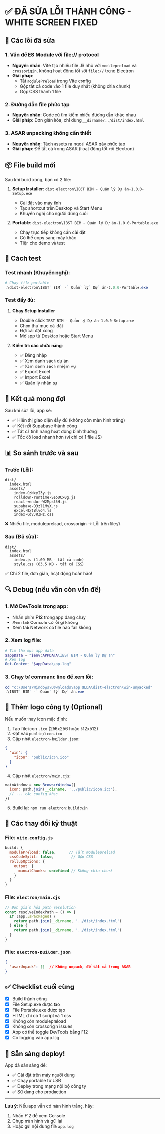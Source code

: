# ✅ ĐÃ SỬA LỖI THÀNH CÔNG - WHITE SCREEN FIXED

## 🔧 Các lỗi đã sửa

### 1. **Vấn đề ES Module với file:// protocol**
- **Nguyên nhân**: Vite tạo nhiều file JS nhỏ với `modulepreload` và `crossorigin`, không hoạt động tốt với `file://` trong Electron
- **Giải pháp**: 
  - Tắt `modulePreload` trong Vite config
  - Gộp tất cả code vào 1 file duy nhất (không chia chunk)
  - Gộp CSS thành 1 file

### 2. **Đường dẫn file phức tạp**
- **Nguyên nhân**: Code cũ tìm kiếm nhiều đường dẫn khác nhau
- **Giải pháp**: Đơn giản hóa, chỉ dùng `__dirname/../dist/index.html`

### 3. **ASAR unpacking không cần thiết**
- **Nguyên nhân**: Tách assets ra ngoài ASAR gây phức tạp
- **Giải pháp**: Để tất cả trong ASAR (hoạt động tốt với Electron)

## 📦 File build mới

Sau khi build xong, bạn có 2 file:

1. **Setup Installer**: `dist-electron\IBST BIM - Quản lý Dự án-1.0.0-Setup.exe`
   - Cài đặt vào máy tính
   - Tạo shortcut trên Desktop và Start Menu
   - Khuyến nghị cho người dùng cuối

2. **Portable**: `dist-electron\IBST BIM - Quản lý Dự án-1.0.0-Portable.exe`
   - Chạy trực tiếp không cần cài đặt
   - Có thể copy sang máy khác
   - Tiện cho demo và test

## 🧪 Cách test

### Test nhanh (Khuyến nghị):
```powershell
# Chạy file portable
.\dist-electron\IBST` BIM` -` Quản` lý` Dự` án-1.0.0-Portable.exe
```

### Test đầy đủ:
1. **Chạy Setup Installer**
   - Double click `IBST BIM - Quản lý Dự án-1.0.0-Setup.exe`
   - Chọn thư mục cài đặt
   - Đợi cài đặt xong
   - Mở app từ Desktop hoặc Start Menu

2. **Kiểm tra các chức năng**:
   - ✅ Đăng nhập
   - ✅ Xem danh sách dự án
   - ✅ Xem danh sách nhiệm vụ
   - ✅ Export Excel
   - ✅ Import Excel
   - ✅ Quản lý nhân sự

## 🎯 Kết quả mong đợi

Sau khi sửa lỗi, app sẽ:
- ✅ Hiển thị giao diện đầy đủ (không còn màn hình trắng)
- ✅ Kết nối Supabase thành công
- ✅ Tất cả tính năng hoạt động bình thường
- ✅ Tốc độ load nhanh hơn (vì chỉ có 1 file JS)

## 📊 So sánh trước và sau

### Trước (Lỗi):
```
dist/
  index.html
  assets/
    index-CzNxyI3y.js
    rolldown-runtime-SLoUCx0g.js
    react-vendor-W2Mpst5H.js
    supabase-D3zl1MyX.js
    excel-BxtBlyo4.js
    index-CdVJRZHz.css
```
❌ Nhiều file, modulepreload, crossorigin → Lỗi trên file://

### Sau (Đã sửa):
```
dist/
  index.html
  assets/
    index.js (1.09 MB - tất cả code)
    style.css (63.5 KB - tất cả CSS)
```
✅ Chỉ 2 file, đơn giản, hoạt động hoàn hảo!

## 🔍 Debug (nếu vẫn còn vấn đề)

### 1. Mở DevTools trong app:
- Nhấn phím **F12** trong app đang chạy
- Xem tab Console có lỗi gì không
- Xem tab Network có file nào fail không

### 2. Xem log file:
```powershell
# Tìm thư mục app data
$appData = "$env:APPDATA\IBST BIM - Quản lý Dự án"
# Xem log
Get-Content "$appData\app.log"
```

### 3. Chạy từ command line để xem lỗi:
```powershell
cd "c:\Users\Windows\Downloads\app QLDA\dist-electron\win-unpacked"
.\IBST` BIM` -` Quản` lý` Dự` án.exe
```

## 🎨 Thêm logo công ty (Optional)

Nếu muốn thay icon mặc định:

1. Tạo file icon `.ico` (256x256 hoặc 512x512)
2. Đặt vào `public/icon.ico`
3. Cập nhật `electron-builder.json`:
```json
{
  "win": {
    "icon": "public/icon.ico"
  }
}
```
4. Cập nhật `electron/main.cjs`:
```javascript
mainWindow = new BrowserWindow({
  icon: path.join(__dirname, '../public/icon.ico'),
  // ... các config khác
})
```
5. Build lại: `npm run electron:build:win`

## 📝 Các thay đổi kỹ thuật

### File: `vite.config.js`
```javascript
build: {
  modulePreload: false,      // Tắt modulepreload
  cssCodeSplit: false,        // Gộp CSS
  rollupOptions: {
    output: {
      manualChunks: undefined // Không chia chunk
    }
  }
}
```

### File: `electron/main.cjs`
```javascript
// Đơn giản hóa path resolution
const resolveIndexPath = () => {
  if (app.isPackaged) {
    return path.join(__dirname, '../dist/index.html')
  } else {
    return path.join(__dirname, '../dist/index.html')
  }
}
```

### File: `electron-builder.json`
```json
{
  "asarUnpack": []  // Không unpack, để tất cả trong ASAR
}
```

## ✅ Checklist cuối cùng

- [x] Build thành công
- [x] File Setup.exe được tạo
- [x] File Portable.exe được tạo
- [x] HTML chỉ có 1 script và 1 css
- [x] Không còn modulepreload
- [x] Không còn crossorigin issues
- [x] App có thể toggle DevTools bằng F12
- [x] Có logging vào app.log

## 🚀 Sẵn sàng deploy!

App đã sẵn sàng để:
- ✅ Cài đặt trên máy người dùng
- ✅ Chạy portable từ USB
- ✅ Deploy trong mạng nội bộ công ty
- ✅ Sử dụng cho production

---

**Lưu ý**: Nếu app vẫn có màn hình trắng, hãy:
1. Nhấn F12 để xem Console
2. Chụp màn hình và gửi lại
3. Hoặc gửi nội dung file `app.log`
